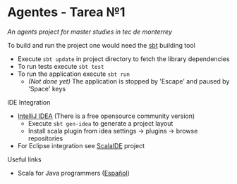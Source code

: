 Agentes - Tarea №1
========================

<i>An agents project for master studies in tec de monterrey</i>

To build and run the project one would need the <a href="http://www.scala-sbt.org/">sbt</a> building tool

* Execute <code>sbt update</code> in project directory to fetch the library dependencies 
* To run tests execute <code>sbt test</code>
* To run the application execute <code>sbt run</code>
  * <i>(Not done yet)</i> The application is stopped by 'Escape' and paused by 'Space' keys

IDE Integration
* <a href="http://www.jetbrains.com/idea/">IntelliJ IDEA</a> (There is a free opensource community version) <br/> 
  * Execute <code>sbt gen-idea</code> to generate a project layout
  * Install scala plugin from idea settings -> plugins -> browse repositories
* For Eclipse integration see <a href="http://scala-ide.org/">ScalaIDE<a/> project

Useful links 
* Scala for Java programmers (<a href='http://docs.scala-lang.org/es/tutorials/scala-for-java-programmers.html'>Español<a/>)
